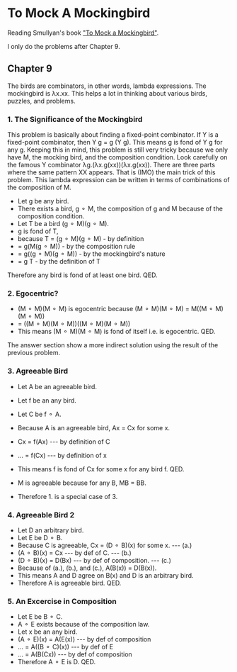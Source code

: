 # To Mock A Mockingbird

Reading Smullyan's book ["To Mock a Mockingbird"](https://en.wikipedia.org/wiki/To_Mock_a_Mockingbird).

I only do the problems after Chapter 9.

## Chapter 9

The birds are combinators, in other words, lambda expressions. The mockingbird is λx.xx. This helps a lot in thinking about various birds, puzzles, and problems.

### 1. The Significance of the Mockingbird

This problem is basically about finding a fixed-point combinator. If Y is a fixed-point combinator, then Y g = g (Y g). This means g is fond of Y g for any g. Keeping this in mind, this problem is still very tricky because we only have M, the mocking bird, and the composition condition. Look carefully on the famous Y combinator λg.(λx.g(xx))(λx.g(xx)). There are three parts where the same pattern XX appears. That is (IMO) the main trick of this problem. This lambda expression can be written in terms of combinations of the composition of M.

- Let g be any bird.
- There exists a bird, g ⚬ M, the composition of g and M because of the composition condition.
- Let T be a bird (g ⚬ M)(g ⚬ M).
- g is fond of T,
- because T = (g ⚬ M)(g ⚬ M) - by definition
- = g(M(g ⚬ M)) - by the composition rule
- = g((g ⚬ M)(g ⚬ M)) - by the mockingbird's nature
- = g T - by the definition of T

Therefore any bird is fond of at least one bird. QED.

### 2. Egocentric?

- (M ⚬ M)(M ⚬ M) is egocentric because (M ⚬ M)(M ⚬ M) = M((M ⚬ M)(M ⚬ M))
- = ((M ⚬ M)(M ⚬ M))((M ⚬ M)(M ⚬ M))
- This means (M ⚬ M)(M ⚬ M) is fond of itself i.e. is egocentric. QED.

The answer section show a more indirect solution using the result of the previous problem.

### 3. Agreeable Bird

- Let A be an agreeable bird.
- Let f be an any bird.
- Let C be f ⚬ A.
- Because A is an agreeable bird, Ax = Cx for some x.
- Cx = f(Ax) --- by definition of C
- ... = f(Cx) --- by definition of x
- This means f is fond of Cx for some x for any bird f. QED.

- M is agreeable because for any B, MB = BB.
- Therefore 1. is a special case of 3.

### 4. Agreeable Bird 2

- Let D an arbitrary bird.
- Let E be D ⚬ B.
- Because C is agreeable, Cx = (D ⚬ B)(x) for some x. --- (a.)
- (A ⚬ B)(x) = Cx --- by def of C. --- (b.)
- (D ⚬ B)(x) = D(Bx) --- by def of composition. --- (c.)
- Because of (a.), (b.), and (c.), A(B(x)) = D(B(x)).
- This means A and D agree on B(x) and D is an arbitrary bird.
- Therefore A is agreeable bird. QED.

### 5. An Excercise in Composition

- Let E be B ⚬ C.
- A ⚬ E exists because of the composition law.
- Let x be an any bird.
- (A ⚬ E)(x) = A(E(x)) --- by def of composition
- ... = A((B ⚬ C)(x)) --- by def of E
- ... = A(B(Cx)) --- by def of composition
- Therefore A ⚬ E is D. QED.

